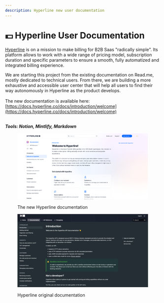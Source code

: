 ```yaml
---
description: Hyperline new user documentation
---
```


# 💵 Hyperline User Documentation

[Hyperline](https://www.hyperline.co/) is on a mission to make billing for B2B Saas "radically simple". Its platform allows to work with a wide range of pricing model, subscription duration and specific parameters to ensure a smooth, fully automatized and integrated billing experience.

We are starting this project from the existing documentation on Read.me, mostly dedicated to technical users. From there, we are building a more exhaustive and accessible user center that will help all users to find their way autonomously in Hyperline as the product develops.\
\
The new documentation is available here: [https://docs.hyperline.co/docs/introduction/welcome](https://docs.hyperline.co/docs/introduction/welcome)

\
_**Tools: Notion, Mintlify, Markdown**_

<figure><img src="../.gitbook/assets/hyperlinedoc.png" alt=""><figcaption><p>The new Hyperline documentation</p></figcaption></figure>



<figure><img src="../.gitbook/assets/image (4) (1).png" alt=""><figcaption><p>Hyperline original documentation</p></figcaption></figure>

